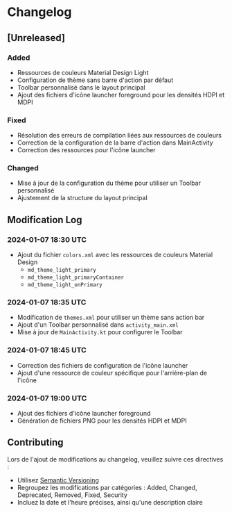 # Changelog

## [Unreleased]

### Added
- Ressources de couleurs Material Design Light
- Configuration de thème sans barre d'action par défaut
- Toolbar personnalisé dans le layout principal
- Ajout des fichiers d'icône launcher foreground pour les densités HDPI et MDPI

### Fixed
- Résolution des erreurs de compilation liées aux ressources de couleurs
- Correction de la configuration de la barre d'action dans MainActivity
- Correction des ressources pour l'icône launcher

### Changed
- Mise à jour de la configuration du thème pour utiliser un Toolbar personnalisé
- Ajustement de la structure du layout principal

## Modification Log

### 2024-01-07 18:30 UTC
- Ajout du fichier `colors.xml` avec les ressources de couleurs Material Design
  - `md_theme_light_primary`
  - `md_theme_light_primaryContainer`
  - `md_theme_light_onPrimary`

### 2024-01-07 18:35 UTC
- Modification de `themes.xml` pour utiliser un thème sans action bar
- Ajout d'un Toolbar personnalisé dans `activity_main.xml`
- Mise à jour de `MainActivity.kt` pour configurer le Toolbar

### 2024-01-07 18:45 UTC
- Correction des fichiers de configuration de l'icône launcher
- Ajout d'une ressource de couleur spécifique pour l'arrière-plan de l'icône

### 2024-01-07 19:00 UTC
- Ajout des fichiers d'icône launcher foreground
- Génération de fichiers PNG pour les densités HDPI et MDPI

## Contributing
Lors de l'ajout de modifications au changelog, veuillez suivre ces directives :
- Utilisez [Semantic Versioning](https://semver.org/)
- Regroupez les modifications par catégories : Added, Changed, Deprecated, Removed, Fixed, Security
- Incluez la date et l'heure précises, ainsi qu'une description claire